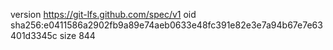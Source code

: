 version https://git-lfs.github.com/spec/v1
oid sha256:e0411586a2902fb9a89e74aeb0633e48fc391e82e3e7a94b67e7e63401d3345c
size 844
